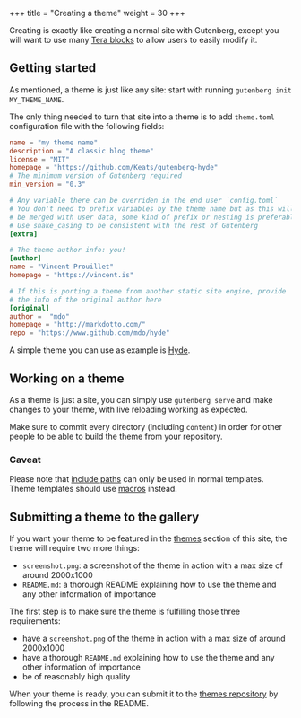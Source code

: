 +++
title = "Creating a theme"
weight = 30
+++

Creating is exactly like creating a normal site with Gutenberg, except you
will want to use many [Tera blocks](https://tera.netlify.com/docs/templates/#inheritance) to
allow users to easily modify it.

## Getting started
As mentioned, a theme is just like any site: start with running `gutenberg init MY_THEME_NAME`.

The only thing needed to turn that site into a theme is to add `theme.toml` configuration file with the
following fields:

```toml
name = "my theme name"
description = "A classic blog theme"
license = "MIT"
homepage = "https://github.com/Keats/gutenberg-hyde"
# The minimum version of Gutenberg required
min_version = "0.3"

# Any variable there can be overriden in the end user `config.toml`
# You don't need to prefix variables by the theme name but as this will
# be merged with user data, some kind of prefix or nesting is preferable
# Use snake_casing to be consistent with the rest of Gutenberg
[extra]

# The theme author info: you!
[author]
name = "Vincent Prouillet"
homepage = "https://vincent.is"

# If this is porting a theme from another static site engine, provide
# the info of the original author here
[original]
author =  "mdo"
homepage = "http://markdotto.com/"
repo = "https://www.github.com/mdo/hyde"
```

A simple theme you can use as example is [Hyde](https://github.com/Keats/hyde).

## Working on a theme
As a theme is just a site, you can simply use `gutenberg serve` and make changes to your
theme, with live reloading working as expected.

Make sure to commit every directory (including `content`) in order for other people
to be able to build the theme from your repository.

### Caveat

Please note that [include paths](https://tera.netlify.com/docs/templates/#include) can only be used in normal templates.
Theme templates should use [macros](https://tera.netlify.com/docs/templates/#macros) instead.

## Submitting a theme to the gallery

If you want your theme to be featured in the [themes](./themes/_index.md) section
of this site, the theme will require two more things:

- `screenshot.png`: a screenshot of the theme in action with a max size of around 2000x1000
- `README.md`: a thorough README explaining how to use the theme and any other information
of importance

The first step is to make sure the theme is fulfilling those three requirements:

- have a `screenshot.png` of the theme in action with a max size of around 2000x1000
- have a thorough `README.md` explaining how to use the theme and any other information
of importance
- be of reasonably high quality

When your theme is ready, you can submit it to the [themes repository](https://github.com/Keats/gutenberg-themes)
by following the process in the README.

